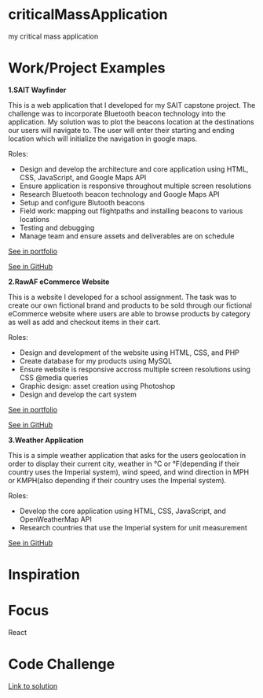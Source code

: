 # criticalMassApplication
my critical mass application

# Work/Project Examples
**1.SAIT Wayfinder**

This is a web application that I developed for my SAIT capstone project. The challenge was to incorporate Bluetooth beacon technology into the application. My solution was to plot the beacons location at the destinations our users will navigate to. The user will enter their starting and ending location which will initialize the navigation in google maps.

Roles:
- Design and develop the architecture and core application using HTML, CSS, JavaScript, and Google Maps API
- Ensure application is responsive throughout multiple screen resolutions
- Research Bluetooth beacon technology and Google Maps API
- Setup and configure Blutooth beacons
- Field work: mapping out flightpaths and installing beacons to various locations
- Testing and debugging
- Manage team and ensure assets and deliverables are on schedule

[See in portfolio](https://www.ocampomark.com/projects/wayfinder)

[See in GitHub]()

**2.RawAF eCommerce Website**

This is a website I developed for a school assignment. The task was to create our own fictional brand and products to be sold through our fictional eCommerce website where users are able to browse products by category as well as add and checkout items in their cart.

Roles:
- Design and development of the website using HTML, CSS, and PHP
- Create database for my products using MySQL
- Ensure website is responsive accross multiple screen resolutions using CSS @media queries
- Graphic design: asset creation using Photoshop
- Design and develop the cart system

[See in portfolio](https://www.ocampomark.com/projects/ecommerce-website)

[See in GitHub]()

**3.Weather Application**

This is a simple weather application that asks for the users geolocation in order to display their current city, weather in °C or °F(depending if their country uses the Imperial system), wind speed, and wind direction in MPH or KMPH(also depending if their country uses the Imperial system).

Roles:
- Develop the core application using HTML, CSS, JavaScript, and OpenWeatherMap API
- Research countries that use the Imperial system for unit measurement

[See in GitHub]()

# Inspiration

# Focus
React

# Code Challenge
[Link to solution](https://codesandbox.io/s/k29nj6pznr)
